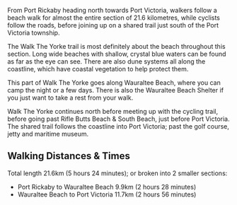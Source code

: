 From Port Rickaby heading north towards Port Victoria, walkers follow a beach walk for almost the entire section of 21.6 kilometres, while cyclists follow the roads, before joining up on a shared trail just south of the Port Victoria township.

The Walk The Yorke trail is most definitely about the beach throughout this section.  Long wide beaches with shallow, crystal blue waters can be found as far as the eye can see.  There are also dune systems all along the coastline, which have coastal vegetation to help protect them.

This part of Walk The Yorke goes along Wauraltee Beach, where you can camp the night or a few days.  There is also the Wauraltee Beach Shelter if you just want to take a rest from your walk.

Walk The Yorke continues north before meeting up with the cycling trail, before going past Rifle Butts Beach & South Beach, just before Port Victoria.  The shared trail follows the coastline into Port Victoria; past the golf course, jetty and maritime museum.

## Walking Distances & Times
Total length 21.6km (5 hours 24 minutes); or broken into 2 smaller sections:

- Port Rickaby to Wauraltee Beach 9.9km (2 hours 28 minutes)
- Wauraltee Beach to Port Victoria 11.7km (2 hours 56 minutes)
